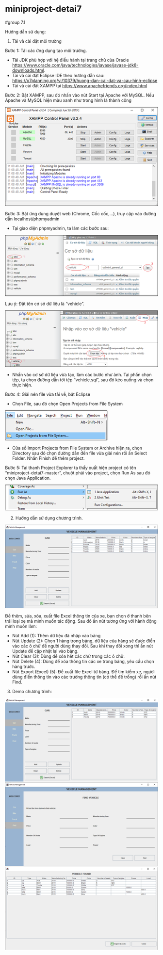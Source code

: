 # miniproject-detai7
#group 7.1

Hướng dẫn sử dụng:

1.	Tải và cài đặt môi trường

Bước 1: Tải các ứng dụng tạo môi trường. 
-	Tải JDK phù hợp với hệ điều hành tại trang chủ của Oracle https://www.oracle.com/java/technologies/javase/javase-jdk8-downloads.html.
-	Tải và cài đặt Eclipse IDE theo hướng dẫn sau: https://o7planning.org/vi/10379/huong-dan-cai-dat-va-cau-hinh-eclipse
-	Tải và cài đặt XAMPP tại https://www.apachefriends.org/index.html

Bước 2: Bật XAMPP, sau đó nhấn vào nút Start tại Apache với MySQL. Nếu Apache và MySQL hiện màu xanh như trong hình là thành công

 ![](anh_demo/XAMPP.png)
 
Bước 3: Bật ứng dụng duyệt web (Chrome, Cốc cốc,…), truy cập vào đường dẫn localhost/phpmyadmin
-	Tại giao diện phpmyadmin, ta làm các bước sau:

![](anh_demo/mysql_1.png)

Lưu ý: Đặt tên cơ sở dữ liệu là “vehicle”.

![](anh_demo/mysql_2.png)

-	Nhấn vào cơ sở dữ liệu vừa tạo, làm các bước như ảnh. Tại phần chọn tệp, ta chọn đường dẫn tới tệp “vehicle.sql”, sau đó kéo xuống và chọn thực hiện.

Bước 4: Giải nén file vừa tải về, bật Eclipse
-	Chọn File, sau đó chọn Open Projects from File System

 ![](anh_demo/open_project.png)
 
-	Cửa sổ Import Projects from File System or Archive hiện ra, chọn Directory sau đó chọn đường dẫn đến file vừa giải nén rồi ấn Select Folder. Nhấn Finish để thêm project.

Bước 5: Tại thanh Project Explorer ta thấy xuất hiện project có tên “miniproject-detai7-master”, chuột phải vào project, chọn Run As sau đó chọn Java Application.

 ![](anh_demo/run.png)
 
 
2.	Hướng dẫn sử dụng chương trình.

 ![](anh_demo/program.png)
 
Để thêm, sửa, xóa, xuất file Excel thông tin của xe, bạn chọn ở thanh bên trái loại xe mà mình muốn tác động. Sau đó ấn nút tương ứng với hành động mình muốn làm:
-	Nút Add (1): Thêm dữ liệu đã nhập vào bảng
-	Nút Update (2): Chọn 1 hàng trong bảng, dữ liệu của hàng sẽ được điền vào các ô chữ để người dùng thay đổi. Sau khi thay đổi xong thì ấn nút Update để cập nhật lại vào bảng.
-	Nút Clear (3): Dùng để xóa hết các chữ trong các ô chữ.
-	Nút Delete (4): Dùng để xóa thông tin các xe trong bảng, yêu cầu chọn hàng trước.
-	Nút Export (Excel) (5): Để xuất file Excel từ bảng.
Để tìm kiếm xe, người dùng điền thông tin vào các trường thông tin (có thể để trống) rồi ấn nút Find.


3. Demo chương trình:

![Car](anh_demo/car.png)
![](anh_demo/find.png)
![](anh_demo/find-result.png)
